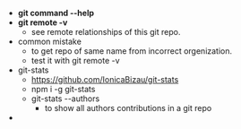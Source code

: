 - **git command --help**
- **git remote -v**
  - see remote relationships of this git repo.
- common mistake
  - to get repo of same name from incorrect orgenization.
  - test it with git remote -v
- git-stats
  - https://github.com/IonicaBizau/git-stats
  - npm i -g git-stats
  - git-stats --authors 
    - to show all authors contributions in a git repo
- 
